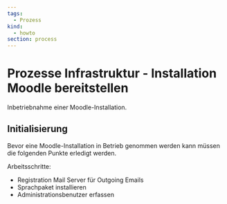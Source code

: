 ```yaml
---
tags:
  - Prozess
kind:
  - howto
section: process
---
```


# Prozesse Infrastruktur - Installation Moodle bereitstellen

Inbetriebnahme einer Moodle-Installation.

## Initialisierung

Bevor eine Moodle-Installation in Betrieb genommen werden kann müssen die folgenden Punkte erledigt werden.

Arbeitsschritte:

- Registration Mail Server für Outgoing Emails
- Sprachpaket installieren
- Administrationsbenutzer erfassen
